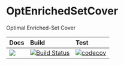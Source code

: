 # OptEnrichedSetCover

Optimal Enriched-Set Cover

| Docs | Build | Test |
|:-----|:------|:-----|
| [![](https://img.shields.io/badge/docs-latest-blue.svg)](https://alyst.github.io/OptEnrichedSetCover.jl/dev) | [![Build Status](https://travis-ci.org/alyst/OptEnrichedSetCover.jl.svg)](https://travis-ci.org/alyst/OptEnrichedSetCover.jl) | [![codecov](http://codecov.io/github/alyst/OptEnrichedSetCover.jl/branch/master/graph/badge.svg)](http://codecov.io/github/alyst/OptEnrichedSetCover.jl) |
